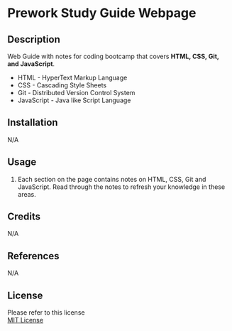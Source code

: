 # Prework Study Guide Webpage

## Description

Web Guide with notes for coding bootcamp that covers **HTML, CSS, Git, and JavaScript**. 
- HTML - HyperText Markup Language
- CSS - Cascading Style Sheets
- Git - Distributed Version Control System
- JavaScript - Java like Script Language
  
## Installation

N/A

## Usage

1. Each section on the page contains notes on HTML, CSS, Git and JavaScript. Read through the notes to refresh your knowledge in these areas. 

## Credits

N/A

## References

N/A

## License

Please refer to this license  
[MIT License](https://opensource.org/license/mit/)


